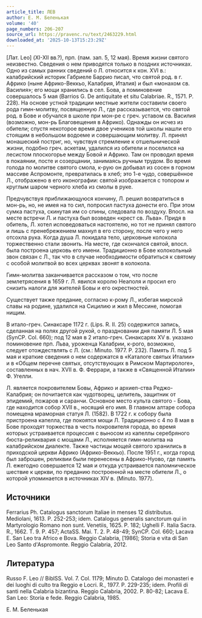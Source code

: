 ```yaml
---
article_title: ЛЕВ
author: Е. М. Беленькая
volume: '40'
page_numbers: 206-207
source_url: https://pravenc.ru/text/2463229.html
downloaded_at: '2025-10-13T15:23:29Z'
---
```


[Лат. Leo] (XI-XII вв.?), прп. (пам. зап. 5, 12 мая). Время жизни святого неизвестно. Сведения о нем приводятся только в поздних источниках. Одно из самых ранних сведений о Л. относится к кон. XVI в.: калабрийский историк Габриеле Баррио писал, что святой род. в г. Африко (ныне Африко-Веккьо, Калабрия, Италия) и был «монахом св. Василия»; его мощи хранились в сел. Бова, а поминовение совершалось 5 мая (Barrios G. De antiquitate et situ Calabriae. R., 1571. P. 228). На основе устной традиции местные жители составили своего рода гимн-молитву, посвященную Л., где рассказывается, что святой род. в Бове и обучался в школе при мон-ре с греч. уставом св. Василия (возможно, мон-рь Благовещения в Африко). Однажды он исчез из обители; спустя некоторое время двое учеников той школы нашли его стоящим в небольшом водоеме и совершающим молитву. Л. принял монашеский постриг, но, чувствуя стремление к отшельнической жизни, подобно греч. аскетам, удалился из обители и поселился на лесистом плоскогорье между Бовой и Африко. Там он проводил время в покаянии, посте и созерцании, занимаясь ручным трудом. Во время голода по молитве святого смола, к-рую он добывал из сосен в горном массиве Аспромонте, превратилась в хлеб; это 1-е чудо, совершённое Л., отображено в его иконографии: святой изображается с топором и круглым шаром черного хлеба из смолы в руке.

Предчувствуя приближающуюся кончину, Л. решил возвратиться в мон-рь, но, не имея на то сил, попросил пастуха донести его. При этом сумка пастуха, скинутая им со спины, следовала по воздуху. Впосл. на месте встречи Л. и пастуха был возведен «крест св. Льва». Придя в обитель, Л. хотел исповедоваться настоятелю, но тот не принял святого и лишь с пренебрежением махнул в его сторону, после чего у него отсохла рука. Когда душа Л. покидала тело, церковные колокола торжественно стали звонить. На месте, где скончался святой, впосл. была построена церковь его имени. Традиционно в Бове колокольный звон связан с Л., так что в случае необходимости обратиться к святому с особой молитвой во всех церквах звонят в колокола.

Гимн-молитва заканчивается рассказом о том, что после землетрясения в 1659 г. Л. явился королю Неаполя и просил его снизить налоги для жителей Бовы и его окрестностей.

Существует также предание, согласно к-рому Л., избегая мирской славы на родине, удалился на Сицилию и жил в Мессине, помогая нищим.

В итало-греч. Синаксаре 1172 г. (Lips. R. II. 25) содержится запись, сделанная на полях другой рукой, о праздновании дня памяти Л. 5 мая (SynCP. Col. 660); под 12 мая в 2 итало-греч. Синаксарях XV в. указано поминовение прп. Льва, уроженца Калабрии, к-рого, возможно, следует отождествлять с Л. (см.: Minuto. 1977. P. 232). Память Л. под 5 мая и краткие сведения о нем содержатся в «Каталоге святых Италии» и в «Общем перечне святых, отсутствующих в Римском Мартирологе», составленных в нач. XVII в. Ф. Феррари, а также в «Священной Италии» Ф. Угелли.

Л. является покровителем Бовы, Африко и архиеп-ства Реджо-Калабрия; он почитается как чудотворец, целитель, защитник от эпидемий, пожаров и саранчи. Основное место культа святого - Бова, где находится собор XVII в., носящий его имя. В главном алтаре собора помещена мраморная статуя Л. (1582). В 1722 г. к собору была пристроена капелла, где покоятся мощи Л. Традиционно с 4 по 8 мая в Бове проходят торжества в честь покровителя города, во время которых устраивается процессия с выносом из капеллы серебряного бюста-реликвария с мощами Л., исполняется гимн-молитва на калабрийском диалекте. Также частицы мощей святого хранились в приходской церкви Африко (Африко-Веккьо). После 1951 г., когда город был заброшен, реликвии были перенесены в Африко-Нуово, где память Л. ежегодно совершается 12 мая и откуда устраивается паломническое шествие к церкви, по преданию построенной на месте обители Л., о которой упоминается в источниках XIV в. (Minuto. 1977).

## Источники

Ferrarius Ph. Catalogus sanctorum Italiae in menses 12 distributus. Mediolani, 1613. P. 252-253; idem. Catalogus generalis sanctorum qui in Martyrologio Romano non sunt. Venetiis, 1625. P. 182; Ughelli F. Italia Sacra. R., 1662. T. 9. P. 457; ActaSS. Mai. T. 2. P. 48-49; SynCP. Col. 660; Lacava E. San Leo tra Africo e Bova. Reggio Calabria, [1986]; Storia e vita di San Leo Santo d'Aspromonte. Reggio Calabria, 2012.

## Литература

Russo F. Leo // BiblSS. Vol. 7. Col. 1179; Minuto D. Catalogo dei monasteri e dei luoghi di culto tra Reggio e Locri. R., 1977. P. 229-235; idem. Profili di santi nella Calabria bizantina. Reggio Calabria, 2002. P. 80-82; Lacava E. San Leo: Storia e fede. Reggio Calabria, 1985.

Е. М. Беленькая
